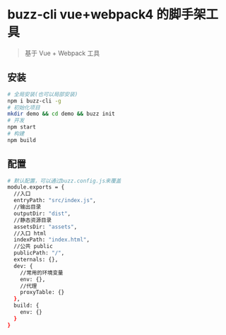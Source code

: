 # buzz-cli vue+webpack4 的脚手架工具

> 基于 Vue + Webpack 工具

## 安装

```bash
# 全局安装(也可以局部安装)
npm i buzz-cli -g
# 初始化项目
mkdir demo && cd demo && buzz init
# 开发
npm start
# 构建
npm build
```

## 配置

```bash
# 默认配置，可以通过buzz.config.js来覆盖
module.exports = {
  //入口
  entryPath: "src/index.js",
  //输出目录
  outputDir: "dist",
  //静态资源目录
  assetsDir: "assets",
  //入口 html
  indexPath: "index.html",
  //公共 public
  publicPath: "/",
  externals: {},
  dev: {
    //常用的环境变量
    env: {},
    //代理
    proxyTable: {}
  },
  build: {
    env: {}
  }
}
```

